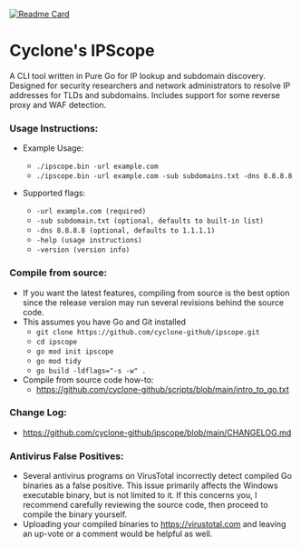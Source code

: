 [![Readme Card](https://github-readme-stats.vercel.app/api/pin/?username=cyclone-github&repo=ipscope&theme=gruvbox)](https://github.com/cyclone-github/)
# Cyclone's IPScope

A CLI tool written in Pure Go for IP lookup and subdomain discovery. Designed for security researchers and network administrators to resolve IP addresses for TLDs and subdomains. Includes support for some reverse proxy and WAF detection.

### Usage Instructions:
- Example Usage:
  - `./ipscope.bin -url example.com`
  - `./ipscope.bin -url example.com -sub subdomains.txt -dns 8.8.8.8`

- Supported flags:
  - `-url example.com (required)`
  - `-sub subdomain.txt (optional, defaults to built-in list)`
  - `-dns 8.8.8.8 (optional, defaults to 1.1.1.1)`
  - `-help (usage instructions)`
  - `-version (version info)`

### Compile from source:
- If you want the latest features, compiling from source is the best option since the release version may run several revisions behind the source code.
- This assumes you have Go and Git installed
  - `git clone https://github.com/cyclone-github/ipscope.git`
  - `cd ipscope`
  - `go mod init ipscope`
  - `go mod tidy`
  - `go build -ldflags="-s -w" .`
- Compile from source code how-to:
  - https://github.com/cyclone-github/scripts/blob/main/intro_to_go.txt
### Change Log:
- https://github.com/cyclone-github/ipscope/blob/main/CHANGELOG.md

### Antivirus False Positives:
- Several antivirus programs on VirusTotal incorrectly detect compiled Go binaries as a false positive. This issue primarily affects the Windows executable binary, but is not limited to it. If this concerns you, I recommend carefully reviewing the source code, then proceed to compile the binary yourself.
- Uploading your compiled binaries to https://virustotal.com and leaving an up-vote or a comment would be helpful as well.
